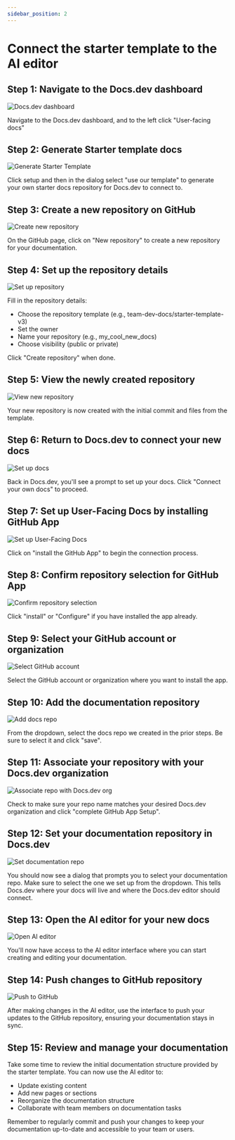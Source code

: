 ```yaml
---
sidebar_position: 2
---
```


# Connect the starter template to the AI editor

## Step 1: Navigate to the Docs.dev dashboard

![Docs.dev dashboard](/img/connect_the_starter_template_to_the_ai_editor/step_1.png)

Navigate to the Docs.dev dashboard, and to the left click "User-facing docs"

## Step 2: Generate Starter template docs

![Generate Starter Template](/img/connect_the_starter_template_to_the_ai_editor/step_8.png)

Click setup and then in the dialog select "use our template" to generate your own starter docs repository for Docs.dev to connect to.

## Step 3: Create a new repository on GitHub

![Create new repository](/img/connect_the_starter_template_to_the_ai_editor/step_4.png)

On the GitHub page, click on "New repository" to create a new repository for your documentation.

## Step 4: Set up the repository details

![Set up repository](/img/connect_the_starter_template_to_the_ai_editor/step_5.png)

Fill in the repository details:

* Choose the repository template (e.g., team-dev-docs/starter-template-v3)
* Set the owner
* Name your repository (e.g., my_cool_new_docs)
* Choose visibility (public or private)

Click "Create repository" when done.

## Step 5: View the newly created repository

![View new repository](/img/connect_the_starter_template_to_the_ai_editor/step_7.png)

Your new repository is now created with the initial commit and files from the template.

## Step 6: Return to Docs.dev to connect your new docs

![Set up docs](/img/connect_the_starter_template_to_the_ai_editor/step_8.png)

Back in Docs.dev, you'll see a prompt to set up your docs. Click "Connect your own docs" to proceed.

## Step 7: Set up User-Facing Docs by installing GitHub App

![Set up User-Facing Docs](/img/connect_the_starter_template_to_the_ai_editor/step_11.png)

Click on "install the GitHub App" to begin the connection process.

## Step 8: Confirm repository selection for GitHub App

![Confirm repository selection](/img/connect_the_starter_template_to_the_ai_editor/step_13.png)

Click "install" or "Configure" if you have installed the app already.

## Step 9: Select your GitHub account or organization

![Select GitHub account](/img/connect_the_starter_template_to_the_ai_editor/step_16.png)

Select the GitHub account or organization where you want to install the app.

## Step 10: Add the documentation repository

![Add docs repo](/img/connect_the_starter_template_to_the_ai_editor/step_17.png)

From the dropdown, select the docs repo we created in the prior steps. Be sure to select it and click "save".

## Step 11: Associate your repository with your Docs.dev organization

![Associate repo with Docs.dev org](/img/connect_the_starter_template_to_the_ai_editor/step_22.png)

Check to make sure your repo name matches your desired Docs.dev organization and click "complete GitHub App Setup".

## Step 12: Set your documentation repository in Docs.dev

![Set documentation repo](/img/connect_the_starter_template_to_the_ai_editor/step_25.png)

You should now see a dialog that prompts you to select your documentation repo. Make sure to select the one we set up from the dropdown. This tells Docs.dev where your docs will live and where the Docs.dev editor should connect.

## Step 13: Open the AI editor for your new docs

![Open AI editor](/img/starter_template_edit_docs.png)

You'll now have access to the AI editor interface where you can start creating and editing your documentation.

## Step 14: Push changes to GitHub repository

![Push to GitHub](/img/connect_the_starter_template_to_the_ai_editor/step_28.png)

After making changes in the AI editor, use the interface to push your updates to the GitHub repository, ensuring your documentation stays in sync.

## Step 15: Review and manage your documentation

Take some time to review the initial documentation structure provided by the starter template. You can now use the AI editor to:

- Update existing content
- Add new pages or sections
- Reorganize the documentation structure
- Collaborate with team members on documentation tasks

Remember to regularly commit and push your changes to keep your documentation up-to-date and accessible to your team or users.